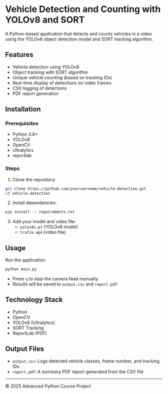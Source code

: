 # Vehicle Detection and Counting with YOLOv8 and SORT

A Python-based application that detects and counts vehicles in a video using the YOLOv8 object detection model and SORT tracking algorithm.

##  Features

- Vehicle detection using YOLOv8
- Object tracking with SORT algorithm
- Unique vehicle counting (based on tracking IDs)
- Real-time display of detections on video frames
- CSV logging of detections
- PDF report generation

## Installation

### Prerequisites

- Python 3.8+
- YOLOv8
- OpenCV
- Ultralytics
- reportlab

### Steps

1. Clone the repository:

```bash
git clone https://github.com/yourusername/vehicle-detection.git
cd vehicle-detection
```

2. Install dependencies:

```bash
pip install -r requirements.txt
```

3. Add your model and video file:
   - `yolov8n.pt` (YOLOv8 model)
   - `trafik.mp4` (video file)

##  Usage

Run the application:

```bash
python main.py
```

- Press `q` to stop the camera feed manually.
- Results will be saved to `output.csv` and `report.pdf`.

## Technology Stack

- Python
- OpenCV
- YOLOv8 (Ultralytics)
- SORT Tracking
- ReportLab (PDF)

## Output Files

- `output.csv`: Logs detected vehicle classes, frame number, and tracking IDs
- `report.pdf`: A summary PDF report generated from the CSV file

---

© 2025 Advanced Python Course Project

